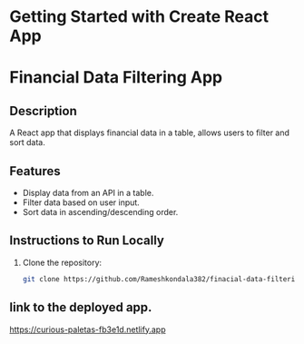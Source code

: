 # Getting Started with Create React App
# Financial Data Filtering App

## Description
A React app that displays financial data in a table, allows users to filter and sort data.

## Features
- Display data from an API in a table.
- Filter data based on user input.
- Sort data in ascending/descending order.

## Instructions to Run Locally
1. Clone the repository:
   ```bash
   git clone https://github.com/Rameshkondala382/finacial-data-filtering-app.git

## link to the deployed app.

   https://curious-paletas-fb3e1d.netlify.app